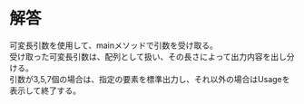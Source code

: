 # 解答
可変長引数を使用して、mainメソッドで引数を受け取る。  
受け取った可変長引数は、配列として扱い、その長さによって出力内容を出し分ける。  
引数が3,5,7個の場合は、指定の要素を標準出力し、それ以外の場合はUsageを表示して終了する。
